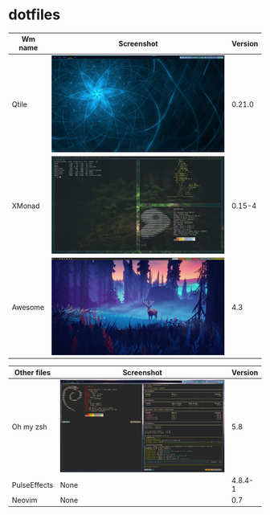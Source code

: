 # dotfiles  

| Wm name | Screenshot | Version |
| ------- | ---------- | --------------- |
|  Qtile  | ![All text](/qtile/screenshot.png "Preview") | 0.21.0 |
|  XMonad | ![All text](/xmonad/screenshot.png "Preview") |  0.15-4 |
|  Awesome | ![All text](/awesome/screenshot.png "Preview") | 4.3 |

| Other files | Screenshot | Version |
| ----------- | --------------- | --------------- |
| Oh my zsh | ![All text](/zshrc/screenshot.png "Preview") | 5.8 |
| PulseEffects | None | 4.8.4-1 |
| Neovim | None | 0.7 |
